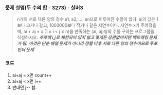 ### 문제 설명(두 수의 합 - 3273) - 실버3
> n개의 서로 다른 양의 정수 a1, a2, ..., an으로 이루어진 수열이 있다. ai의 값은 1보다 크거나 같고, 1000000보다 작거나 같은 자연수이다. 자연수 x가 주어졌을 때, ai + aj = x (1 ≤ i < j ≤ n)을 만족하는 (ai, aj)쌍의 수를 구하는 프로그램을 작성하시오.
***추후에 i,j로 제한되어 있지 않고 몇개든 상관없어지면 백트래킹 문제가 됨.***
***이것은 단순 배열 문제가 아니라 정렬 이후 서로 다른 양의 정수이므로 투포인터 문제***

### 코드
1. ai+aj = x면 count++
2. ai+aj < x면  i++
3. 반대면 j-- 함.